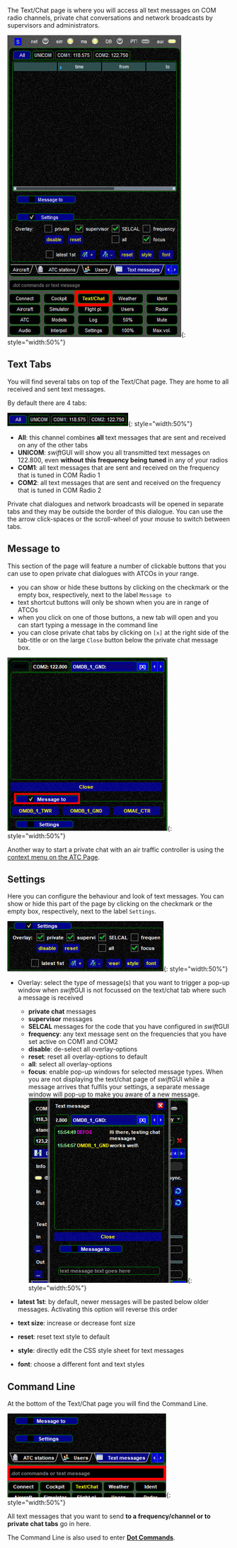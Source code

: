 <!--
    SPDX-FileCopyrightText: Copyright (C) swift Project Community / Contributors
    SPDX-License-Identifier: GFDL-1.3-only
-->

The Text/Chat page is where you will access all text messages on COM radio channels, private chat conversations and network broadcasts by supervisors and administrators.

![](./../../img/manual_swiftgui_textchat.jpg){: style="width:50%"}


## Text Tabs
You will find several tabs on top of the Text/Chat page.
They are home to all received and sent text messages.

By default there are 4 tabs:

![](./../../img/manual_swiftgui_textchat_tabs.jpg){: style="width:50%"}

* **All**: this channel combines **all** text messages that are sent and received on any of the other tabs
* **UNICOM**: *swift*GUI will show you all transmitted text messages on 122.800, even **without this frequency being tuned** in any of your radios
* **COM1**: all text messages that are sent and received on the frequency that is tuned in COM Radio 1
* **COM2**: all text messages that are sent and received on the frequency that is tuned in COM Radio 2

Private chat dialogues and network broadcasts will be opened in separate tabs and they may be outside the border of this dialogue.
You can use the the arrow click-spaces or the scroll-wheel of your mouse to switch between tabs.

## Message to
This section of the page will feature a number of clickable buttons that you can use to open private chat dialogues with ATCOs in your range.

* you can show or hide these buttons by clicking on the checkmark or the empty box, respectively, next to the label ``Message to``
* text shortcut buttons will only be shown when you are in range of ATCOs
* when you click on one of those buttons, a new tab will open and you can start typing a message in the command line
* you can close private chat tabs by clicking on ``[x]`` at the right side of the tab-title or on the large ``Close`` button below the private chat message box.

![](./../../img/manual_swiftgui_textchat_messagetoatc.jpg){: style="width:50%"}

Another way to start a private chat with an air traffic controller is using the [context menu on the ATC Page](./atc_page.md).

## Settings
Here you can configure the behaviour and look of text messages.
You can show or hide this part of the page by clicking on the checkmark or the empty box, respectively, next to the label ``Settings``.

![](./../../img/manual_swiftgui_textchat_settings.jpg){: style="width:50%"}

  * Overlay: select the type of message(s) that you want to trigger a pop-up window when *swift*GUI is not focussed on the text/chat tab where such a message is received
    * **private chat** messages
    * **supervisor** messages
    * **SELCAL** messages for the code that you have configured in *swift*GUI
    * **frequency**: any text message sent on the frequencies that you have set active on COM1 and COM2
    * **disable**: de-select all overlay-options
    * **reset**: reset all overlay-options to default
    * **all**: select all overlay-options
    * **focus**: enable pop-up windows for selected message types. When you are not displaying the text/chat page of *swift*GUI while a message arrives that fulfils your settings, a separate message window will pop-up to make you aware of a new message.
    ![](./../../img/manual_swiftgui_textchat_focusmessage.jpg){: style="width:50%"}

  * **latest 1st**: by default, newer messages will be pasted below older messages. Activating this option will reverse this order
  * **text size**: increase or decrease font size
  * **reset**: reset text style to default
  * **style**: directly edit the CSS style sheet for text messages
  * **font**: choose a different font and text styles

## Command Line
At the bottom of the Text/Chat page you will find the Command Line.

![](./../../img/manual_swiftgui_textchat_commandline.jpg){: style="width:50%"}

All text messages that you want to send **to a frequency/channel or to private chat tabs** go in here.

The Command Line is also used to enter **[Dot Commands](./../../troubleshooting/dot_commands.md)**.
